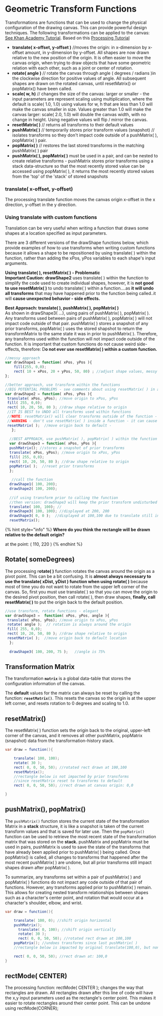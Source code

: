 # Geometric Transform Functions

Transformations are functions that can be used to change the physical configuration of the drawing canvas. This can provide powerful design techniques. The following transformations can be applied to the canvas: [See Khan Academy Tutorial](https://www.khanacademy.org/computing/computer-programming/programming-games-visualizations/programming-transformations/a/translation). Based on this [Processing Tutorial](https://www.processing.org/tutorials/transform2d/)

* **translate\( x-offset, y-offset \)** //moves the origin:  in x-dimension by x-offset amount, in y-dimension by y-offset. All shapes are now drawn relative to the new position of the origin. It is often easier to move the canvas origin, when trying to draw objects that have some geometric relation with each other, such as a joint or center of rotation.
* **rotate\( angle \)** // rotate the canvas through angle \( degrees / radians \)in the clockwise direction for positive values of angle. All subsequent shapes are drawn on the rotated canvas, until resetMatrix\(\) or popMatrix\(\) have been called.
* **scale\( w, h\)** // changes the size of the canvas: larger or smaller - the input parameters are represent scaling using multiplication,  where the default is scale\( 1.0, 1.0\) using values for w, h that are less than 1.0 will make the canvas smaller in size.  Values greater than 1.0 will make the canvas larger: scale\( 2.0, 1.0\) will double the canvas width, with no change in height.  Using negative values will flip / mirror the canvas.
* **resetMatrix\( \)** // returns all transforms to their default values
* **pushMatrix\( \)** // temporarily stores prior transform values \(snapshot\) // isolates transforms so they don't impact code outside of a pushMatrix\( \), popMatrix\( \) pair.
* **popMatrix\( \)** // restores the last stored transforms in the matching pushMatrix\( \) pair
* **pushMatrix\( \), popMatrix\( \)** must be used in a pair, and can be nested to create relative transforms - pushMatrix stores prior transforms using a stack data-structure so that the most recently stored value can be accessed using popMatrix\( \), it returns the most recently stored values from the 'top' of the 'stack' of stored snapshots

### translate\( x-offset, y-offset\)

The processing translate function moves the canvas origin x-offset in the x direction, y-offset in the y direction.  

### Using translate with custom functions

Translation can be very useful when writing a function that draws some shapes at a location specified as input parameters.    
  
There are 3 different versions of the drawShape functions below, which provide examples of how to use transforms when writing custom functions because it allows a shape to be repositioned by using translate\( \) within the function, rather than adding the xPos, yPos variables to each shape's input arguments.   

**Using  translate\( \), resetMatrix\( \) - Problematic**   
**Important Caution:**  **drawShape2** uses translate\( \) within the function to simplify the code used to create individual shapes, however, it is **not good to use resetMatrix\( \)** to undo translate\( \) within a function....as **it will undo all transforms** that may have happened prior to the function being called..it will **cause unexpected behavior - side effects.**  
  
**Best Approach:  translate\( \), pushMatrix\( \), popMatrix\( \)**  
As shown in drawShape3\( ...\), using pairs of pushMatrix\( \), popMatrix\( \). Any transforms used between pairs of pushMatrix\( \), popMatrix\( \) will not impact code outside of that pair.  pushMatrix\( \) stores a snapshot of any prior transforms, popMatrix\( \) uses the stored shapshot to return the transformMatrix to the same state it was in prior to pushMatrix\( \).  Therefore, any transforms used within the function will not impact code outside of the function.  It is important that custom functions do not cause weird side-effects, therefore: D**o not ever use resetMatrix\( \) within a custom function.**

```javascript
//messy approach 
var drawShape1 = function( xPos, yPos ){  
    fill(255, 0,0);
    rect( 10 + xPos, 20 + yPos, 50, 80) ; //adjust shape values, messy
};

//better approach, use transform within the functions
//BIG POTENTIAL PROBLEMS - see comments about using resetMatrix( ) in a function
var drawShape2 = function( xPos, yPos ){
 translate( xPos, yPos); //move origin to xPos, yPos
 fill( 255, 0,0);
 rect( 10, 20, 50, 80 ); //draw shape relative to origin
 //IT IS BEST to UNDO all transforms used within functions  
 //NOTE: resetMatrix() will clear transforms outside of the function - NOT IDEAL
 //WARNING - don't use resetMatrix( ) inside a function - it can cause odd side-effects
 resetMatrix( );  //move origin back to default - 
   };
  
  //BEST APPROACH, use pushMatrix( ), popMatrix( ) within the function
  var drawShape3 = function( xPos, yPos ){
  pushMatrix(); //stores a snapshot of prior transforms
  translate( xPos, yPos); //move origin to xPos, yPos
  fill( 255, 0,0);
  rect( 10, 20, 50, 80 ); //draw shape relative to origin
  popMatrix( );  //reset prior transforms
  };
  
   //call the function
  drawShape1( 100, 200); 
  drawShape2( 100, 200); 
  
  //if using transform prior to calling the function
  //then version: drawShape3 will keep the prior transform undisturbed
  translate( 100, 100); //
  drawShape3( 100, 100); //displayed at 200, 200
  drawShape3( 0, 0 );  //displayed at 100,100 due to translate still in effect
  resetMatrix();
```

{% hint style="info" %}
**Where do you think the rectangle will be drawn relative to the default origin?**

at the point:  \( 110, 220 \)
{% endhint %}

## Rotate\( someDegrees\)

The processing r**otate\( \)** function rotates the canvas around the origin as a pivot point.  This can be a bit confusing.  It is **almost always necessary to use the translate\( xDist, yDist \) function when using rotate\( \)** because most of time you do not want to rotate from the upper left corner of the canvas.  So, first you must use translate\( \) so that you can move the origin to the desired pivot position, then call rotate\( \), then draw shapes, **finally, call resetMatrix\( \)** to put the origin back to the default position.  

```javascript
//use transform, rotate functions - elegant
var drawShape3 =  function( xPos, yPos, angle ){
 translate( xPos, yPos); //move origin to xPos, yPos
 rotate( angle );  // rotation is always around the origin
 fill( 255, 0,0);
 rect( 10, 20, 50, 80 ); //draw shape relative to origin
 resetMatrix( );  //move origin back to default location
  };
  
  drawShape3( 100, 200, 75 );   //angle is 75% 
```

## Transformation Matrix

The transformation **`matrix`** is a global data-table that stores the configuration information of the canvas. 

The **default** values for the matrix can always be reset by calling the function: **`resetMatrix()`**. This resets the canvas so the origin is at the upper left corner, and resets rotation to 0 degrees and scaling to 1.0.

## resetMatrix\(\)

The resetMatrix\( \) function sets the origin back to the original, upper-left corner of the canvas, and it removes all other pushMatrix, popMatrix \(snapshot\) data from the transformation-history stack.

```java
var draw = function(){

    translate( 100, 100);
    rotate( 30 );
    rect( 0, 0, 50, 50); //rotated rect drawn at 100,100
    resetMatrix();
    //rectangle below is not impacted by prior transforms
    //since resetMatrix reset to transforms to default 
    rect( 0, 0, 50, 50); //rect drawn at canvas origin: 0,0

}
```

## pushMatrix\(\), popMatrix\(\)

The `pushMatrix()` function stores the current state of the transformation Matrix in a **stack** structure, it is like a snapshot is taken of the current transform values and that is saved for later use. Then the `popMatrix()` function can be used to retrieve the most recent state of the transformation matrix that was stored on the **stack.** pushMatrix and popMatrix must be used in pairs, pushMatrix is used to save the state of the transforms that have already been applied prior to pushMatrix\( \) being called. Once popMatrix\(\) is called, all changes to transforms that happened after the most recent pushMatrix\( \) are undone, but all prior transforms still impact shapes drawn after popMatrix\( \). 

To summarize, any transforms set within a pair of pushMatrix\( \) and popMatrix\( \) functions do not impact any code outside of that pair of functions. However, any transforms applied prior to pushMatrix\( \) remain. This allows for creating nested transform relationships between shapes such as a character's center point, and rotation that would occur at a character's shoulder, elbow, and wrist.

```java
var draw = function(){

    translate( 100, 0); //shift origin horizontal 
    pushMatrix();
      translate( 0, 100); //shift origin vertically
      rotate( 30 ); 
      rect( 0, 0, 50, 50); //rotated rect drawn at 100,100
    popMatrix(); //undoes transforms since last pushMatrix( )
    //rectangle below is impacted by original translate(100,0), but none of the changes inside pushMatrix(), popMatrix( ) pair.

    rect( 0, 0, 50, 50); //rect drawn at: 100,0
}
```

## rectMode\( CENTER\)

The processing function: rectMode\( CENTER \); changes the way that rectangles are drawn. All rectangles drawn after this line of code will have the x,y input parameters used as the rectangle's center point. This makes it easier to rotate rectangles around their center point. This can be undone using rectMode\(CORNER\);

